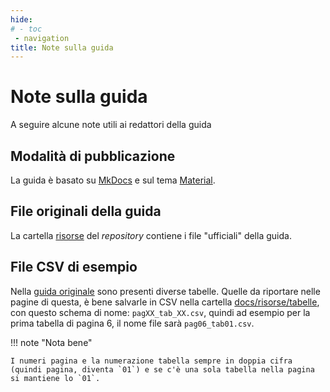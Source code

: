 ```yaml
---
hide:
# - toc
 - navigation
title: Note sulla guida
---
```


# Note sulla guida

A seguire alcune note utili ai redattori della guida

## Modalità di pubblicazione

La guida è basato su [MkDocs](https://www.mkdocs.org/) e sul tema [Material](https://squidfunk.github.io/mkdocs-material/).

## File originali della guida

La cartella [risorse](https://github.com/ondata/guidaPraticaPubblicazioneCSV/tree/main/risorse) del *repository* contiene i file "ufficiali" della guida.

## File CSV di esempio

Nella [guida originale](https://github.com/ondata/guidaPraticaPubblicazioneCSV/blob/main/risorse/guia_csv_vf.pdf) sono presenti diverse tabelle. Quelle da riportare nelle pagine di questa, è bene salvarle in CSV nella cartella [docs/risorse/tabelle](https://github.com/ondata/guidaPraticaPubblicazioneCSV/tree/main/docs/isorse/tabelle), con questo schema di nome: `pagXX_tab_XX.csv`, quindi ad esempio per la prima tabella di pagina 6, il nome file sarà `pag06_tab01.csv`.

!!! note "Nota bene"

    I numeri pagina e la numerazione tabella sempre in doppia cifra (quindi pagina, diventa `01`) e se c'è una sola tabella nella pagina si mantiene lo `01`.

